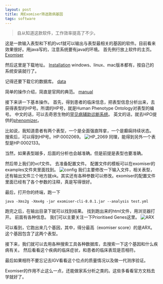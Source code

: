 ```yaml
---
layout: post
title: 用Exomiser筛选致病基因
tags: software
---
```

>自从知道这款软件，工作效率提高了不少。

这是一款输入表型和下机的vcf就可以输出与表型最相关的基因的软件。目前看来效果很好。用java写的，注意系统要有java的环境。
首先例行放上软件的主页。
[Exomiser](https://exomiser.github.io/Exomiser/)

然后这里是下载地址。
[Installation](https://exomiser.github.io/Exomiser/manual/7/installation/)
windows、linux、mac版本都有，按自己的系统安装就行了。

记得还要下载它的数据库。
[data](https://data.monarchinitiative.org/exomiser/)

简单的操作介绍，简直是官网的典范。
[manual](https://exomiser.github.io/Exomiser/manual/7/exomiser/)

接下来讲一下基本操作。
首先，得到患者的临床信息，把表型信息分析出来，去获得表型的HP号。所谓的HP号，就是Human Phenotype Ontology对表型的编号。
中文的话，可以去奇恩生物的[罕见病辅助诊断系统](https://www.genomcan.cn/#/)。
英文的话，就去HPO提供的[phenomizer](http://compbio.charite.de/phenomizer/)。

比如说，我知道患者有两个表型，一个是全面强直阵挛，一个是癫痫持续状态。
搜索后，可以得到HP号。HP:0002069。
![HP_2069](https://raw.githubusercontent.com/pzweuj/pzweuj.github.io/master/downloads/images/HP_0002069.png)
同理，能得到另外一个表型是HP:0002133。

当然，如果表型越多，后面的分析也会越准确。但是前提是表型也要准确。

然后带上我们的vcf文件。
去准备配置文件。
配置文件的模板可以在exomiser的examples文件夹里面找到。
![config](https://raw.githubusercontent.com/pzweuj/pzweuj.github.io/master/downloads/images/config.png)
我们主要修改一下输入文件，相关表型，还有输出文件三个地方就ok。其实还有各种参数可以修改。exomiser的配置文件里面已经有了各个参数的注释，真是写得很好。

最后，打开你的终端，跑一下
```
java -Xms2g -Xmx4g -jar exomiser-cli-8.0.1.jar --analysis test.yml
```
跑完之后，在输出目录下就可以找到结果。
找到跑出来的html文件，用浏览器打开。
前面有各种信息。
我们可以主要关注一下Prioritised Genes这里。
![ARX](https://raw.githubusercontent.com/pzweuj/pzweuj.github.io/master/downloads/images/ARX.png)

可以看到，它跑出来几个基因，其中，得分最高（exomiser score）的是ARX。这个基因包含了这两个表型。

接下来，我们就可以去用各种搜索工具各种数据库，去搜索一下这个基因和什么疾病有关。
然后看看这个疾病的临床症状，和患者的临床表现是否相符。

最后如果相符不要忘记去IGV看看这个位点的质量情况以及做一代测序验证。

Exomiser的作用不止这么一点，还能做家系分析之类的。这些多看看官方文档去学就好了。

[T_T]:老#跟我去爬金字塔啊
